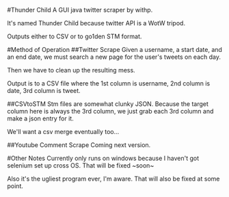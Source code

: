 #Thunder Child
A GUI java twitter scraper by withp.

It's named Thunder Child because twitter API is a WotW tripod.

Outputs either to CSV or to go1den STM format.

#Method of Operation
##Twitter Scrape
Given a username, a start date, and an end date, we must search a new page for the user's tweets on each day.

Then we have to clean up the resulting mess.

Output is to a CSV file where the 1st column is username, 2nd column is date, 3rd column is tweet.

##CSVtoSTM
Stm files are somewhat clunky JSON.
Because the target column here is always the 3rd column,
we just grab each 3rd column and make a json entry for it.

We'll want a csv merge eventually too...

##Youtube Comment Scrape
Coming next version.

#Other Notes
Currently only runs on windows because I haven't got selenium set up cross OS. 
That will be fixed ~soon~

Also it's the ugliest program ever, I'm aware. That will also be fixed at some point.